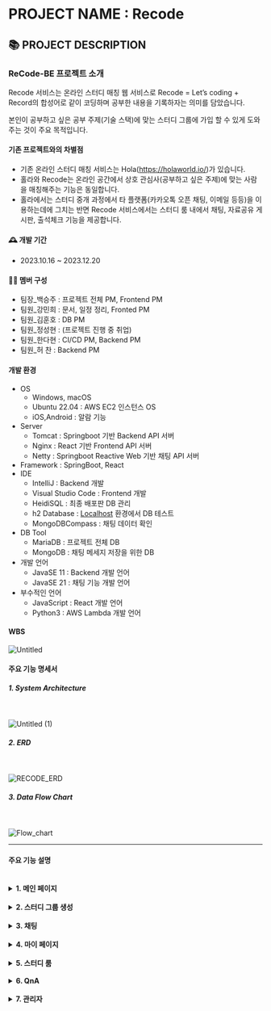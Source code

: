 # PROJECT NAME : Recode




## 📚 PROJECT DESCRIPTION

### ReCode-BE 프로젝트 소개 
Recode 서비스는 온라인 스터디 매칭 웹 서비스로 Recode = Let’s coding + Record의 합성어로 같이 코딩하며 공부한 내용을 기록하자는 의미를 담았습니다.

본인이 공부하고 싶은 공부 주제(기술 스택)에 맞는 스터디 그룹에 가입 할 수 있게 도와주는 것이 주요 목적입니다.

#### 기존 프로젝트와의 차별점
- 기존 온라인 스터디 매칭 서비스는 Hola(https://holaworld.io/)가 있습니다.
- 홀라와 Recode는 온라인 공간에서 상호 관심사(공부하고 싶은 주제)에 맞는 사람을 매칭해주는 기능은 동일합니다.
- 홀라에서는 스터디 중개 과정에서 타 플랫폼(카카오톡 오픈 채팅, 이메일 등등)을 이용하는데에 그치는 반면 Recode 서비스에서는 스터디 룸 내에서 채팅, 자료공유 게시판, 출석체크 기능을  제공합니다.

#### 🕰️ 개발 기간
- 2023.10.16 ~ 2023.12.20

#### 👨‍💻 멤버 구성 
- 팀장_백승주 : 프로젝트 전체 PM, Frontend PM 
- 팀원_강민희 : 문서, 일정 정리, Fronted PM
- 팀원_김훈호 : DB PM
- 팀원_정성현 : (프로젝트 진행 중 취업) 
- 팀원_한다현 :  CI/CD PM, Backend PM
- 팀원_허 찬 : Backend PM

#### 개발 환경 
- OS
    - Windows, macOS
    - Ubuntu 22.04 : AWS EC2 인스턴스 OS
    - iOS,Android : 알람 기능
- Server
    - Tomcat :  Springboot 기반 Backend API 서버
    - Nginx : React 기반 Frontend API 서버
    - Netty : Springboot Reactive Web 기반 채팅 API 서버
- Framework : SpringBoot, React
- IDE
    - IntelliJ : Backend 개발
    - Visual Studio Code : Frontend 개발
    - HeidiSQL : 최종 배포판 DB 관리
    - h2 Database : [Localhost](http://Localhost) 환경에서 DB 테스트
    - MongoDBCompass : 채팅 데이터 확인
- DB Tool
    - MariaDB : 프로젝트 전체 DB
    - MongoDB : 채팅 메세지 저장을 위한 DB
- 개발 언어
    - JavaSE 11 : Backend 개발 언어
    - JavaSE 21 : 채팅 기능 개발 언어
- 부수적인 언어
    - JavaScript : React 개발 언어
    - Python3 : AWS Lambda 개발 언어

#### WBS
![Untitled](https://github.com/HeoJungBaekKang/ReCode-BE/assets/137294567/daaeabc3-a014-4442-b377-67c8d5378b0d)

#### 주요 기능 명세서

##### 1. System Architecture
<br>

![Untitled (1)](https://github.com/HeoJungBaekKang/ReCode-BE/assets/137294567/42e3d902-fd81-4dd1-8332-a5982fa052be)

##### 2. ERD
<br>

![RECODE_ERD](https://github.com/HeoJungBaekKang/ReCode-BE/assets/137294567/dd8133ac-d7a1-4ce5-983e-7933a9ac3ab6)

##### 3. Data Flow Chart
<br>
   
![Flow_chart](https://github.com/bearkuang/ReCode-BE/assets/137677440/2a971c90-5e8a-4499-bce3-8420e78410e8)

---

#### 주요 기능 설명
<br>
<details>
<summary><b>1. 메인 페이지</b></summary>
    <div markdown="1">
        <br>
            <p align="center">
                <img src="https://github.com/bearkuang/ReCode-BE/assets/137677440/77a6be5c-2c9c-4f10-8552-e73fa09fbd86" alt="RECODE_Main">
            </p>
        <br>
- 모집 중인 스터디 그룹 목록을 띄워줌. 각 컴포넌트에는 스터디 이름, 기술 스택, 만든 사람 등의 정보를 한 번에 표시하여 스터디 그룹을 찾는 사람이 쉽게 원하는 스터디 그룹을 찾을 수       있게함.
        <br>
            <p align="center">
                <img src="https://github.com/bearkuang/ReCode-BE/assets/137677440/320d7cf9-f796-4e35-b8f3-07bf12703c8b" alt="STACK">
            </p>
        <br>
- 본인이 공부하고 싶은 기술 스택을 지정하면 그 조건에 맞는 스터디 그룹만 나타나도록 필터링함.
        <br>
    </div>
</details>
<br>

<details>
<summary><b>2. 스터디 그룹 생성</b></summary>
    <div markdown="2">
        <br>
            <p align="center">
                <img src="https://github.com/bearkuang/ReCode-BE/assets/137677440/4f4373e2-f33c-446e-b3c1-81eb9d89b43b" alt="CREATE_ROOM">
            </p>
        <br>
- 스터디 그룹 생성 페이지에서는 스터디 이름, 출석 요일, 기술 스택 등 StudyRoom 테이블에 요구되는 각종 정보를 기입하고 생성함.
        <br>
    </div>
</details>
<br>

<details>
<summary><b>3. 채팅</b></summary>
    <div markdown="3">
        <br>
            <p align="center">
                <img src="https://github.com/bearkuang/ReCode-BE/assets/137677440/8a55b14d-be6c-4ee4-b37d-b4cafa69750b" alt="RECODE_CHAT">
            </p>
            <br>
- WebFlux을 적용하여 SSE 방식으로 MongoDB에 저장된 메세지를 실시간으로 가져오는 방식을 적용함.
            <br>
    </div>
</details>
<br> 

<details>
<summary><b>4. 마이 페이지</b></summary>
    <div markdown="4">
        <br>
            <p align="center">
                <img src="https://github.com/bearkuang/ReCode-BE/assets/137677440/d05f5124-07e0-468d-84e4-2a899cf03c82" alt="RECODE_MYPAGE">
        </p>
        <br>
- 스터디 그룹 생성 페이지에서는 스터디 이름, 출석 요일, 기술 스택 등 StudyRoom 테이블에 요구되는 각종 정보를 기입하고 생성함.
        <br>
            <p align="center">
                <img src="https://github.com/bearkuang/ReCode-BE/assets/137677440/4dfa2978-d283-4332-8256-903a88f19f16" alt="RECODE_EMAIL">
            </p>
        <br>
- 개인정보 수정 시 비밀번호 변경을 할 경우 가입 시 입력한 이메일로 비밀번호 링크가 전송되며 URL에 EmailCheckToken이 전달되어 사용자를 식별함.
        <br>
    </div>
</details>
<br> 

<details>
<summary><b>5. 스터디 룸</b></summary>
    <div markdown="5">
        <br>
**1. 메인페이지**
        <br>
            <p align="center">
                <img src="https://github.com/bearkuang/ReCode-BE/assets/137677440/a82f6a84-68e6-449b-99e3-b613e9a46bc3" alt="RECODE_ROOM">
            </p>
        <br>
- 스터디룸 메인 페이지에서는 스터디 관련 정보를 볼 수 있으며 탈퇴 버튼을 통해 스터디 탈퇴가 가능함.
        <br>
**2. 게시판**
        <br>
            <p align="center">
                <img src="https://github.com/bearkuang/ReCode-BE/assets/137677440/a64d122a-1752-40ad-9706-713be0b2d0b0" alt="RECODE_BOARD_MAIN">
            </p>
        <br>
- 스터디룸 사이드바의 전체 글 보기를 클릭하여 게시판 이동 가능함.
- 스터디룸의 마스터의 경우 공지사항, 자료공유, 회고록을 작성할 수 있으며 마스터가 아닌 멤버의 경우 공지사항을 제외한 카테코리에 대해 작성 가능함.
        <br>
            <p align="center">
                <img src="https://github.com/bearkuang/ReCode-BE/assets/137677440/cc74637b-1ee2-4735-b460-748d2b3a0642" alt="BOARD_UPLOAD">
            </p>
        <br>
- 게시글에서는 글과 댓글을 통해 소통이 가능하고 자료공유 또한 가능함.
- 업로드된 파일은 AWS S3에 저장되고 파일명이 겹치지 않도록 파일명 앞에 UUID가 추가됨.
         <br>
            <p align="center">
                <img src="https://github.com/bearkuang/ReCode-BE/assets/137677440/9f7e9475-bf99-470b-8177-ce0f174dfffd" alt="QUIZ">
        </p>
        <br>
- 스터디 구성원의 공부 방향과 실력을 가늠할 수 있는 퀴즈 게시판이 존재함.
- 구글 폼을 이용하기 위한 OAuth 2.0 사용함.
        <br>
**3. 출석체크**
        <br>
            <p align="center">
                <img src="https://github.com/bearkuang/ReCode-BE/assets/137677440/e40202cb-976e-456d-8c98-90b738649580" alt="Attendence">
            </p>
        <br>
- 스터디 활동의 지속을 위한 출석체크 기능이 존재함.
- 현재 시간과 스터디 생성 시 설정된 출석 체크 시간, 요일과 비교하여 조건 충족 시 출석이 인정됨.
        <br>
**4. 스터디 멤버 평가와 뱃지**
        <br>
            <p align="center">
                <img src="https://github.com/bearkuang/ReCode-BE/assets/137677440/fb473a51-7138-4cb3-9499-1a302f5fad68" alt="POINT">
            </p>
        <br>
- 스터디 생성 시 설정한 스터디 목표의 마지막날이 되면 사이드바에 스터디 참가 인원 평가 탭이 깜빡이며 추가됨.
- 각 인원별 평가를 통해 해당 인원에게 점수가 부여되며 점수에 따라 뱃지가 부여됨. (뱃지는 스터디 마스터가 참가 신청 인원을 승인할 때 해당 인원을 승인할 지에 대한 기준이됨)
        <br>
    </div>
</details>
<br> 

<details>
<summary><b>6. QnA</b></summary>
    <div markdown="6">
        <br>
            <p align="center">
                <img src="https://github.com/bearkuang/ReCode-BE/assets/137677440/98dc31c5-d161-49f2-8d52-cde251d44e29" alt="QNA">
            </p>
        <br>
- QnA 게시판에 글이 올라오게 되면 스터디 웹 사이트의 관리자의 Slack 으로 Qna 글이 등록되었음을 알리는 알림이 전송됨.
- QnA 의 글, 댓글의 대한 수정 및 삭제는 해당 글의 작성자만이 가능함
        <br>
    </div>
</details>
<br>

<details>
<summary><b>7. 관리자</b></summary>
    <div markdown="7">
        <br>
            <p align="center">
                <img src="https://github.com/bearkuang/ReCode-BE/assets/137677440/0a7fbaab-67eb-4bf2-8596-828c15147403" alt="ADMIN_MANAGE">
        </p>
        <br>
- 스터디의 스터디 마스터의 연락이 끊겼을 경우 사용자에 요청에 대한 응답으로 해당 관리자는 스터디 마스터 권한을 다른 스터디원에게 양도 가능함.
        <br>
            <p align="center">
                <img src="https://github.com/bearkuang/ReCode-BE/assets/137677440/97201f49-2fc1-4f14-a641-20b31b24a8f3" alt="ADD_STACK">
        </p>
        <br>
- 신기술 등장하거나 사용자가 기술 스택 추가를 요청할 경우 기술 스택 추가 가능함.
        <br>
    </div>
</details>
<br>


